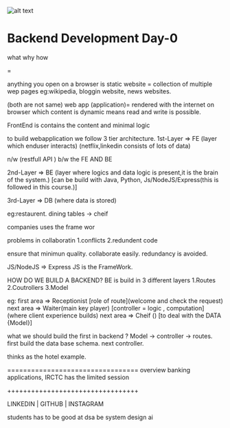 ![alt text](image.png)

# Backend Development Day-0 
what 
why 
how
 
=

anything you open on a browser 
is static
website = collection of multiple wep pages
eg:wikipedia, bloggin website, news websites.

(both are not same)
web app (application)= rendered with the internet on browser which content is dynamic means read and write is possible.

FrontEnd is contains the content and minimal logic


to build webapplication we follow 3 tier architecture.
1st-Layer => FE (layer which enduser interacts)
(netflix,linkedin consists of lots of data)

n/w (restfull API ) b/w the FE AND BE 

2nd-Layer => BE (layer where logics and data logic is present,it is the brain of the system.)
[can be build with Java, Python, Js/NodeJS/Express(this is followed in this course.)]

3rd-Layer => DB (where data is stored)

eg:restaurent.
dining tables -> cheif 

companies uses the frame wor

problems in collaboratin
1.conflicts
2.redundent code

ensure that 
minimun quality.
collaborate easily.
redundancy is avoided.

JS/NodeJS => Express JS is the FrameWork.

HOW DO WE BUILD A BACKEND? 
BE is build in 3 different layers 
1.Routes
2.Coutrollers
3.Model

eg:
first area => Receptionist [role of route](welcome and check the request)
next area => Waiter(main key player) [controller = logic , computation] (where client experience builds)
next area => Cheif () [to deal with the DATA {Model}]

what we should build the first in backend ?
Model -> controller -> routes.
first build the data base schema.
next controller.

thinks as the hotel example.

=================================
overview
banking applications, IRCTC has the limited session

+++++++++++++++++++++++++++++++++

LINKEDIN | GITHUB | INSTAGRAM

students has to be good at
dsa
be
system design
ai


